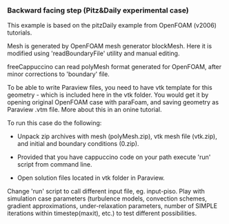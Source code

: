 ### Backward facing step (Pitz&Daily experimental case)

This example is based on the pitzDaily example from OpenFOAM (v2006) tutorials. 

Mesh is generated by OpenFOAM mesh generator blockMesh. Here it is modified using 'readBoundaryFile' utility and manual editing.

freeCappuccino can read polyMesh format generated for OpenFOAM, after minor corrections to 'boundary' file.

To be able to write Paraview files, you need to have vtk template for this geometry - which is included here in the vtk folder. You would get it by opening original OpenFOAM case with paraFoam, and saving geometry as Paraview .vtm file. More about this in an onine tutorial.

To run this case do the following:

- Unpack zip archives with mesh (polyMesh.zip), vtk mesh file (vtk.zip), and initial and boundary conditions (0.zip).

- Provided that you have cappuccino code on your path execute 'run' script from command line.

- Open solution files located in vtk folder in Paraview.

Change 'run' script to call different input file, eg. input-piso. Play with simulation case parameters (turbulence models, convection schemes, gradient approximations, under-relaxation parameters, number of SIMPLE iterations within timestep(maxit), etc.) to test different possibilities.

